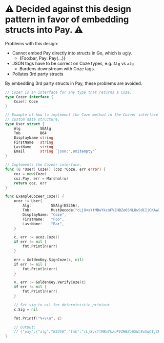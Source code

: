 # ⚠️ Decided against this design pattern in favor of embedding structs into Pay. ⚠️


Problems with this design:
- Cannot embed Pay directly into structs in Go, which is ugly.   
	- {Foo:bar, Pay: Pay{...}}
- JSON tags have to be correct on Coze types, e.g. `Alg` vs `alg`
	- Burdens downstream with Coze tags.   
- Pollutes 3rd party structs

 By embedding 3rd party structs in Pay, these problems are avoided.  

```Go
// Cozer is an interface for any type that returns a Coze.
type Cozer interface {
	Coze() Coze
}

// Example of how to implement the Coze method in the Cozeer interface on a
// custom data structure.
type User struct {
	Alg         SEAlg
	Tmb         B64
	DisplayName string
	FirstName   string
	LastName    string
	Email       string `json:",omitempty"`
}

// Implements the Cozeer interface.
func (u *User) Coze() (coz *Coze, err error) {
	coz = new(Coze)
	coz.Pay, err = Marshal(u)
	return coz, err
}

func ExampleCozeer_Coze() {
	ucoz := User{
		Alg:         SEAlg(ES256),
		Tmb:         MustDecode("cLj8vsYtMBwYkzoFVZHBZo6SNL8wSdCIjCKAwXNuhOk"),
		DisplayName: "Coze",
		FirstName:   "Foo",
		LastName:    "Bar",
	}

	c, err := ucoz.Coze()
	if err != nil {
		fmt.Println(err)
	}

	err = GoldenKey.SignCoze(c, nil)
	if err != nil {
		fmt.Println(err)
	}

	v, err := GoldenKey.VerifyCoze(c)
	if err != nil {
		fmt.Println(err)
	}

	// Set sig to nil for deterministic printout
	c.Sig = nil

	fmt.Printf("%+v\n", c)

	// Output:
	// {"pay":{"alg":"ES256","tmb":"cLj8vsYtMBwYkzoFVZHBZo6SNL8wSdCIjCKAwXNuhOk","DisplayName":"Coze","FirstName":"Foo","LastName":"Bar"}}
}
```